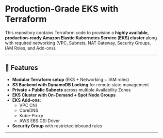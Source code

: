 # Production-Grade EKS with Terraform

This repository contains Terraform code to provision a **highly available, production-ready Amazon Elastic Kubernetes Service (EKS) cluster** along with required networking (VPC, Subnets, NAT Gateway, Security Groups, IAM Roles, and Add-ons).

---

## 🚀 Features
- **Modular Terraform setup** (EKS + Networking + IAM roles)
- **S3 Backend with DynamoDB Locking** for remote state management
- **Private + Public Subnets** across multiple Availability Zones
- **EKS Cluster with On-Demand + Spot Node Groups**
- **EKS Add-ons**:
  - VPC CNI
  - CoreDNS
  - Kube-Proxy
  - AWS EBS CSI Driver
- **Security Group** with restricted inbound rules

---
